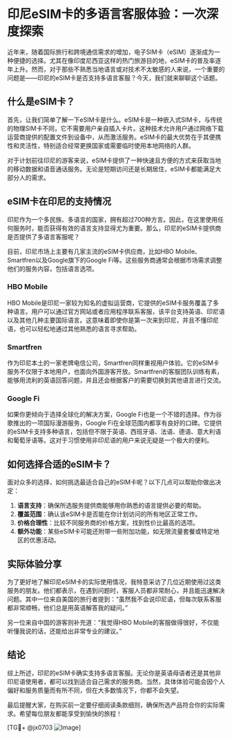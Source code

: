 # 印尼eSIM卡的多语言客服体验：一次深度探索

近年来，随着国际旅行和跨境通信需求的增加，电子SIM卡（eSIM）逐渐成为一种便捷的选择。尤其在像印度尼西亚这样的热门旅游目的地，eSIM卡的普及率逐年上升。然而，对于那些不熟悉当地语言或对技术不太敏感的人来说，一个重要的问题是——印尼的eSIM卡是否支持多语言客服？今天，我们就来聊聊这个话题。

## 什么是eSIM卡？

首先，让我们简单了解一下eSIM卡是什么。eSIM卡是一种嵌入式SIM卡，与传统的物理SIM卡不同，它不需要用户亲自插入卡片。这种技术允许用户通过网络下载运营商提供的配置文件到设备中，从而激活服务。eSIM卡的最大优势在于其便携性和灵活性，特别适合经常更换国家或需要临时使用本地网络的人群。

对于计划前往印尼的游客来说，eSIM卡提供了一种快速且方便的方式来获取当地的移动数据和语音通话服务。无论是短期访问还是长期居住，eSIM卡都能满足大部分人的需求。

## eSIM卡在印尼的支持情况

印尼作为一个多民族、多语言的国家，拥有超过700种方言。因此，在这里使用任何服务时，能否获得有效的语言支持显得尤为重要。那么，印尼的eSIM卡提供商是否提供了多语言客服呢？

目前，印尼市场上主要有几家主流的eSIM卡供应商，比如HBO Mobile、Smartfren以及Google旗下的Google Fi等。这些服务商通常会根据市场需求调整他们的服务内容，包括语言选项。

### HBO Mobile
HBO Mobile是印尼一家较为知名的虚拟运营商，它提供的eSIM卡服务覆盖了多种语言。用户可以通过官方网站或者应用程序联系客服，该平台支持英语、印尼语以及其他几种主要国际语言。这意味着即使你是第一次来到印尼，并且不懂印尼语，也可以轻松地通过其他熟悉的语言寻求帮助。

### Smartfren
作为印尼本土的一家老牌电信公司，Smartfren同样重视用户体验。它的eSIM卡服务不仅限于本地用户，也面向外国游客开放。Smartfren的客服团队训练有素，能够用流利的英语回答问题，并且还会根据客户的需要切换到其他语言进行交流。

### Google Fi
如果你更倾向于选择全球化的解决方案，Google Fi也是一个不错的选择。作为谷歌推出的一项国际漫游服务，Google Fi在全球范围内都享有良好的口碑。它提供的eSIM卡支持多种语言，包括但不限于英语、西班牙语、法语、德语、意大利语和葡萄牙语等。这对于习惯使用非印尼语的用户来说无疑是一个极大的便利。

## 如何选择合适的eSIM卡？

面对众多的选择，如何挑选最适合自己的eSIM卡呢？以下几点可以帮助你做出决定：

1. **语言支持**：确保所选服务提供商能够用你熟悉的语言提供必要的帮助。
2. **覆盖范围**：确认该eSIM卡是否能在你计划访问的所有地区正常工作。
3. **价格合理性**：比较不同服务商的价格方案，找到性价比最高的选项。
4. **额外功能**：某些eSIM卡可能还附带一些附加功能，如无限流量套餐或特定地区的优惠活动。

## 实际体验分享

为了更好地了解印尼eSIM卡的实际使用情况，我特意采访了几位近期使用过这类服务的朋友。他们都表示，在遇到问题时，客服人员都非常耐心，并且能迅速解决问题。其中一位来自美国的旅行者提到：“虽然我不会说印尼语，但每次联系客服都非常顺畅，他们总是用英语解答我的疑问。”

另一位来自中国的游客则补充道：“我觉得HBO Mobile的客服做得很好，不仅能听懂我说的话，还能给出非常专业的建议。”

## 结论

综上所述，印尼的eSIM卡确实支持多语言客服。无论你是英语母语者还是其他非印尼语使用者，都可以找到适合自己需求的服务商。当然，具体体验可能会因个人偏好和服务质量而有所不同，但在大多数情况下，你都不会失望。

最后提醒大家，在购买前一定要仔细阅读条款细则，确保所选产品符合你的实际需求。希望每位朋友都能享受到愉快的旅程！

[TG💪+ @jx0703 ![Image](https://github.com/user-attachments/assets/dbca1d08-cadb-493c-b0ec-ad6f7a83f270)]
